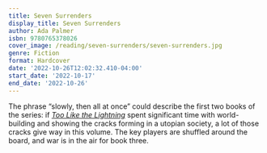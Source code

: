```yaml
---
title: Seven Surrenders
display_title: Seven Surrenders
author: Ada Palmer
isbn: 9780765378026
cover_image: /reading/seven-surrenders/seven-surrenders.jpg
genre: Fiction
format: Hardcover
date: '2022-10-26T12:02:32.410-04:00'
start_date: '2022-10-17'
end_date: '2022-10-26'
---
```


The phrase “slowly, then all at once” could describe the first two books of the series: if [*Too Like the Lightning*](/reading/too-like-the-lightning) spent significant time with world-building and showing the cracks forming in a utopian society, a lot of those cracks give way in this volume. The key players are shuffled around the board, and war is in the air for book three.
